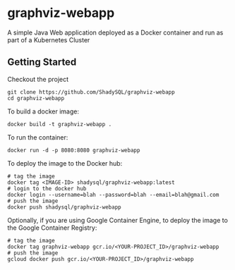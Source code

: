 # graphviz-webapp
A simple Java Web application deployed as a Docker container and run as part of a Kubernetes Cluster
## Getting Started

Checkout the project

```
git clone https://github.com/ShadySQL/graphviz-webapp
cd graphviz-webapp
```

To build a docker image:

```
docker build -t graphviz-webapp .
```

To run the container:

```
docker run -d -p 8080:8080 graphviz-webapp
```

To deploy the image to the Docker hub:

```
# tag the image
docker tag <IMAGE-ID> shadysql/graphviz-webapp:latest
# login to the docker hub
docker login --username=blah --password=blah --email=blah@gmail.com
# push the image
docker push shadysql/graphviz-webapp
```

Optionally, if you are using Google Container Engine, to deploy the image to the Google Container Registry:

```
# tag the image
docker tag graphviz-webapp gcr.io/<YOUR-PROJECT_ID>/graphviz-webapp
# push the image
gcloud docker push gcr.io/<YOUR-PROJECT_ID>/graphviz-webapp
```

